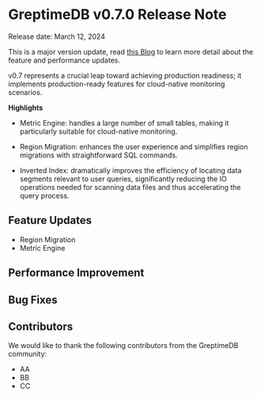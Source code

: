 # GreptimeDB v0.7.0 Release Note

Release date: March 12, 2024

This is a major version update, read [this Blog](https://www.greptime.com/blogs/2024-03-07-greptimedb-v0.7) to learn more detail about the feature and performance updates.

v0.7 represents a crucial leap toward achieving production readiness; it implements production-ready features for cloud-native monitoring scenarios.

**Highlights**

- Metric Engine: handles a large number of small tables, making it particularly suitable for cloud-native monitoring.

- Region Migration: enhances the user experience and simplifies region migrations with straightforward SQL commands.

- Inverted Index: dramatically improves the efficiency of locating data segments relevant to user queries, significantly reducing the IO operations needed for scanning data files and thus accelerating the query process.

## Feature Updates

- Region Migration
- Metric Engine

## Performance Improvement

## Bug Fixes

## Contributors

We would like to thank the following contributors from the GreptimeDB community:
- AA
- BB
- CC